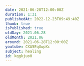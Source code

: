 ```yaml
---
date: 2021-06-28T12:00:00Z
duration: 1:31
publishedAt: 2022-12-23T09:49:40Z
thumb: true
isPublished: true
oldDay: 2021.06.28
oldMonth: 2021.06
around: 2021-06-28T12:00:00Z
youtube: CXA5EqUwpXc
subject: healing
id: kqgkjuo0
---
```


